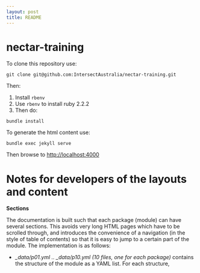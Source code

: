 ```yaml
---
layout: post
title: README 
---
```


# nectar-training

To clone this repository use:

```git clone git@github.com:IntersectAustralia/nectar-training.git```

Then:


1. Install ```rbenv```
2. Use ```rbenv``` to install ruby 2.2.2
3. Then do:

```bundle install```

To generate the html content use:

```bundle exec jekyll serve```

Then browse to [http://localhost:4000](http://localhost:4000)


# Notes for developers of the layouts and content

**Sections** 

The documentation is built such that each package (module) can have
several sections. This avoids very long HTML pages which have to be
scrolled through, and introduces the convenience of a navigation (in
the style of table of contents) so that it is easy to jump to a certain
part of the module.
  The implementation is as follows:
  - *_data/p01.yml .. _data/p10.yml (10 files, one for each package)* contains the structure of the
  module as a YAML list. For each structure, <title> (name) and <file> name has to be given here.
  Optionally, a field called <level> may be added, which will create a hierarchy (from top to bottom),
  starting with level 1 as top-level.
  The file name should be only the html file (without a path), and has to be located in a folder
  named *sections* within the module, e.g. *package01/sections*. 
    This was found the most convenient to specify the structure in variables without having to specify them
  in each markup file (it is not possible to import yaml files from within the frontmatter).
  - *_layout/package-part-ext.html* contains a simple first simple implementation of generating the
  navigation module. It uses the structure specified in the *_data/p0x.yml* file to generate the links.
  Levels higher than 1 are only displayed if one of the files under the top-level element are being displayed.

**Background boxes**

A plugin was developed to insert *Info boxes* with the block tag
 
```{% raw %} {% BgBox <type> %} Text of info box {% endBgBox %} {% endraw %}```
  
Replacing *&lt;type&gt;* with either

* info

* important 

* definition

* edit

* terminal


to create the following two styles:
{% BgBox info %}
This is an information box 
{% endBgBox %}

{% BgBox important %} 
This is a box with important information 
{% endBgBox %}

{% BgBox definition %} 
This is a box with a definition 
{% endBgBox %}

{% BgBox edit %}
   This formatting displays contents of a file   
{% endBgBox %}

{% BgBox terminal %}
NectarTrainingPC:~ Jennifer$ whoami    
Jennifer
{% endBgBox %}


The implementation is as follows:
 
  - *css/main.scss* contains the style classes bgInfo and bgImportant which define some characteristics of the box.
  - *_plugins/background_box_plugin.rb* is the plugin. The little image is inserted here instead of in the style sheet, so that the text can flow around it.


**Images**

A plugin was developed to format images (e.g. width and alignment).     
```{% raw %} 
{% img src=</path/to/image>, w=<width>, h=<height>, alt=<alt text> dim=<px|percent>, css=<extra css formatting> %}
{% endraw %}```    
All attributes except src are optional. Each argument has to be separated with a ','.
The dimension (argument dim) defines whether width is specified in pixels or percent of 
The page width (default: px). Height is always in pixels, unless unspecified (then it is autscaled with width)    
See *_plugins/image.rb*.


